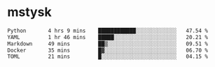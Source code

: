 # mstysk

<!--START_SECTION:waka-->

```txt
Python       4 hrs 9 mins    ████████████░░░░░░░░░░░░░   47.54 %
YAML         1 hr 46 mins    █████░░░░░░░░░░░░░░░░░░░░   20.21 %
Markdown     49 mins         ██▒░░░░░░░░░░░░░░░░░░░░░░   09.51 %
Docker       35 mins         █▓░░░░░░░░░░░░░░░░░░░░░░░   06.70 %
TOML         21 mins         █░░░░░░░░░░░░░░░░░░░░░░░░   04.15 %
```

<!--END_SECTION:waka-->
